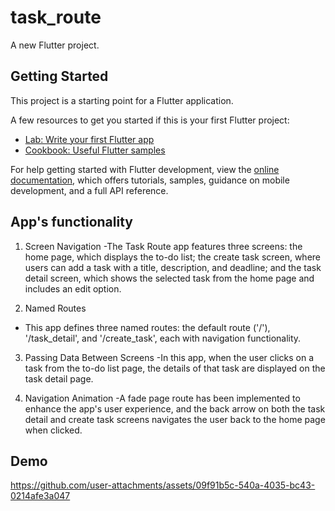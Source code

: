 # task_route

A new Flutter project.

## Getting Started

This project is a starting point for a Flutter application.

A few resources to get you started if this is your first Flutter project:

- [Lab: Write your first Flutter app](https://docs.flutter.dev/get-started/codelab)
- [Cookbook: Useful Flutter samples](https://docs.flutter.dev/cookbook)

For help getting started with Flutter development, view the
[online documentation](https://docs.flutter.dev/), which offers tutorials,
samples, guidance on mobile development, and a full API reference.

## App's functionality

1. Screen Navigation
-The Task Route app features three screens: the home page, which displays the to-do list; the create task screen, where users can add a task with a title, description, and deadline; and the task detail screen, which shows the selected task from the home page and includes an edit option.

2. Named Routes 
- This app defines three named routes: the default route ('/'), '/task_detail', and '/create_task', each with navigation functionality.

3. Passing Data Between Screens
-In this app, when the user clicks on a task from the to-do list page, the details of that task are displayed on the task detail page.

4. Navigation Animation 
-A fade page route has been implemented to enhance the app's user experience, and the back arrow on both the task detail and create task screens navigates the user back to the home page when clicked.

## Demo
https://github.com/user-attachments/assets/09f91b5c-540a-4035-bc43-0214afe3a047





